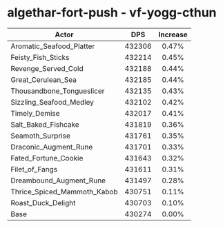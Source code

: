 # algethar-fort-push - vf-yogg-cthun
| Actor | DPS | Increase |
|---|:---:|:---:|
|Aromatic_Seafood_Platter|432306|0.47%|
|Feisty_Fish_Sticks|432214|0.45%|
|Revenge_Served_Cold|432188|0.44%|
|Great_Cerulean_Sea|432185|0.44%|
|Thousandbone_Tongueslicer|432135|0.43%|
|Sizzling_Seafood_Medley|432102|0.42%|
|Timely_Demise|432017|0.41%|
|Salt_Baked_Fishcake|431819|0.36%|
|Seamoth_Surprise|431761|0.35%|
|Draconic_Augment_Rune|431701|0.33%|
|Fated_Fortune_Cookie|431643|0.32%|
|Filet_of_Fangs|431611|0.31%|
|Dreambound_Augment_Rune|431497|0.28%|
|Thrice_Spiced_Mammoth_Kabob|430751|0.11%|
|Roast_Duck_Delight|430703|0.10%|
|Base|430274|0.00%|
